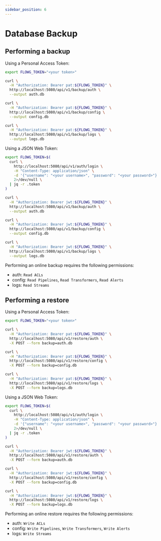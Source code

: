 ```yaml
---
sidebar_position: 6
---
```


# Database Backup

## Performing a backup

Using a Personal Access Token:

```bash
export FLOWG_TOKEN="<your token>"

curl \
  -H "Authorization: Bearer pat:${FLOWG_TOKEN}" \
  http://localhost:5080/api/v1/backup/auth \
  --output auth.db

curl \
  -H "Authorization: Bearer pat:${FLOWG_TOKEN}" \
  http://localhost:5080/api/v1/backup/config \
  --output config.db

curl \
  -H "Authorization: Bearer pat:${FLOWG_TOKEN}" \
  http://localhost:5080/api/v1/backup/logs \
  --output logs.db
```

Using a JSON Web Token:

```bash
export FLOWG_TOKEN=$(
  curl \
    http://localhost:5080/api/v1/auth/login \
    -H "Content-Type: application/json" \
    -d '{"username": "<your username>", "password": "<your password>"}' \
    2>/dev/null \
  | jq -r .token
)

curl \
  -H "Authorization: Bearer jwt:${FLOWG_TOKEN}" \
  http://localhost:5080/api/v1/backup/auth \
  --output auth.db

curl \
  -H "Authorization: Bearer jwt:${FLOWG_TOKEN}" \
  http://localhost:5080/api/v1/backup/config \
  --output config.db

curl \
  -H "Authorization: Bearer jwt:${FLOWG_TOKEN}" \
  http://localhost:5080/api/v1/backup/logs \
  --output logs.db
```

Performing an online backup requires the following permissions:

 - auth: `Read ACLs`
 - config: `Read Pipelines`, `Read Transformers`, `Read Alerts`
 - logs: `Read Streams`

## Performing a restore


Using a Personal Access Token:

```bash
export FLOWG_TOKEN="<your token>"

curl \
  -H "Authorization: Bearer pat:${FLOWG_TOKEN}" \
  http://localhost:5080/api/v1/restore/auth \
  -X POST --form backup=auth.db

curl \
  -H "Authorization: Bearer pat:${FLOWG_TOKEN}" \
  http://localhost:5080/api/v1/restore/config \
  -X POST --form backup=config.db

curl \
  -H "Authorization: Bearer pat:${FLOWG_TOKEN}" \
  http://localhost:5080/api/v1/restore/logs \
  -X POST --form backup=logs.db
```

Using a JSON Web Token:

```bash
export FLOWG_TOKEN=$(
  curl \
    http://localhost:5080/api/v1/auth/login \
    -H "Content-Type: application/json" \
    -d '{"username": "<your username>", "password": "<your password>"}' \
    2>/dev/null \
  | jq -r .token
)

curl \
  -H "Authorization: Bearer jwt:${FLOWG_TOKEN}" \
  http://localhost:5080/api/v1/restore/auth \
  -X POST --form backup=auth.db

curl \
  -H "Authorization: Bearer jwt:${FLOWG_TOKEN}" \
  http://localhost:5080/api/v1/restore/config \
  -X POST --form backup=config.db

curl \
  -H "Authorization: Bearer jwt:${FLOWG_TOKEN}" \
  http://localhost:5080/api/v1/restore/logs \
  -X POST --form backup=logs.db
```

Performing an online restore requires the following permissions:

 - auth: `Write ACLs`
 - config: `Write Pipelines`, `Write Transformers`, `Write Alerts`
 - logs: `Write Streams`
